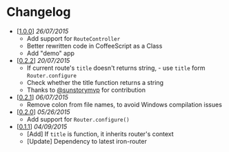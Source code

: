 Changelog
======

 - [[1.0.0](https://github.com/VeliovGroup/Meteor-iron-router-title/releases/tag/v1.0.0)] *26/07/2015*
   - Add support for `RouteController`
   - Better rewritten code in CoffeeScript as a Class
   - Add "demo" app
 - [[0.2.2](https://github.com/VeliovGroup/Meteor-iron-router-title/releases/tag/v0.2.2)] *20/07/2015*
   - If current route's `title` doesn't returns string, - use `title` form `Router.configure`
   - Check whether the title function returns a string
   - Thanks to [@sunstorymvp](https://github.com/sunstorymvp) for contribution
 - [[0.2.1](https://github.com/VeliovGroup/Meteor-iron-router-title/releases/tag/v0.2.1)] *06/07/2015*
   - Remove colon from file names, to avoid Windows compilation issues
 - [[0.2.0](https://github.com/VeliovGroup/Meteor-iron-router-title/releases/tag/v0.2.0)] *05/26/2015*
   - Add support for `Router.configure()`
 - [[0.1.1](https://github.com/VeliovGroup/Meteor-iron-router-title/releases/tag/v0.1.1)] *04/09/2015*
   - [Add] If `title` is function, it inherits router's context
   - [Update] Dependency to latest iron-router
